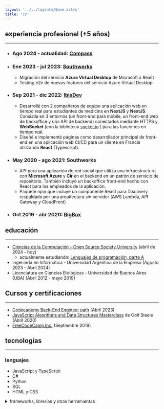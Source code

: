 ```yaml
---
layout: '../../layouts/Base.astro'
title: 'cv'
---
```


## experiencia profesional (+5 años)
---

- ### Ago 2024 - actualidad: [Compass](https://www.compass.com/)
- ### Ene 2023 - jul 2023: **[Southworks](https://www.southworks.com/)**
  - Migración del servicio **Azure Virtual Desktop** de Microsoft a React
  - Testing e2e de nuevas features del servicio Azure Virtual Desktop
- ### Sep 2021 - dic 2022: **[IbisDev](https://ibisdev.tech/)**
  - Desarrollé con 2 compañeros de equipo una aplicación web en tiempo real para estudiantes de medicina en **NextJS** y **NestJS**. Consistía en 3 entornos (un front-end para mobile, un front-end web de backoffice y una API de backend) conectados mediante HTTPS y **WebSocket** (con la biblioteca [socket.io](https://socket.io/) ) para las funciones en tiempo real.
  - Diseñé e implementé páginas como desarrollador principal de front-end en una aplicación web CI/CD para un cliente en Francia utilizando **React** (Typescript).
- ### May 2020 - ago 2021: **Southworks**
  - API para una aplicación de red social que utiliza una infraestructura con **Microsoft Azure** y **C#** en el backend en un patrón de servicio de repositorio. También incluyó un backoffice front-end hecho con React para los empleados de la aplicación.
  - Paquete npm que incluye un componente React para Discovery respaldado por una arquitectura sin servidor (AWS Lambda, API Gateway y CloudFront)
- ### Oct 2019 - abr 2020: **[BigBox](https://www.bigbox.com.ar/)**

## educación
---
- [Ciencias de la Computación - Open Source Society University](https://github.com/ossu/computer-science) (abril de 2024 - hoy)
  - actualmente estudiando: [Lenguajes de programación, parte A](https://www.coursera.org/learn/programming-languages)
- Ingeniería en Informática - Universidad Argentina de la Empresa (Agosto 2023 - Abril 2024)
- Licenciatura en Ciencias Biológicas - Universidad de Buenos Aires (UBA) (Abril 2012 - mayo 2019)

## Cursos y certificaciones
---

- [Codecademy Back-End Engineer path](https://www.codecademy.com/learn/paths/back-end-engineer-career-path) (Abril 2023)
- [JavaScript Algorithms and Data Structures Masterclass](https://www.udemy.com/course/js-algorithms-and-data-structures-masterclass/) de Colt Steele (Abril 2020)
- [FreeCodeCamp Inc.](https://www.freecodecamp.org/learn) (Septiembre 2019)

## tecnologías
---

### lenguajes
  * JavaScript y TypeScript
  * C#
  * Python
  * SQL
  * HTML y CSS

<details>
  <summary>frameworks, librerías y otras herramientas</summary>
  - **Usadas en ámbito profesional:**
    * React y Vue
    * Redux
    * NestJS
    * Material UI
    * Git
    * Jest (y React Testing Library)
  - **Usadas en proyectos personales y cursos:**
    * Express
    * PostgreSQL
    * Docker
</details>
